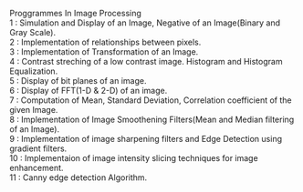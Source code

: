 Proggrammes In Image Processing<br> 
1 : Simulation and Display of an Image, Negative of an Image(Binary and Gray Scale).<br> 
2 : Implementation of relationships between pixels.<br> 
3 : Implementation of Transformation of an Image.<br> 
4 : Contrast streching of a low contrast image. Histogram and Histogram Equalization.<br> 
5 : Display of bit planes of an image.<br> 
6 : Display of FFT(1-D & 2-D) of an image.<br> 
7 : Computation of Mean, Standard Deviation, Correlation coefficient of the given Image.<br> 
8 : Implementation of Image Smoothening Filters(Mean and Median filtering of an Image).<br> 
9 : Implementation of image sharpening filters and Edge Detection using gradient filters.<br> 
10 : Implementaion of image intensity slicing techniques for image enhancement.<br> 
11 : Canny edge detection Algorithm.<br> 

